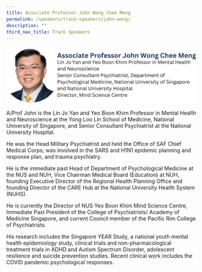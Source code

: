 ```yaml
---
title: Associate Professor John Wong Chee Meng
permalink: /speakers/track-speakers/john-wong/
description: ""
third_nav_title: Track Speakers
---
```

<div style="display: flex; flex-wrap: wrap;">
  <div style="flex-basis: 100%; max-width: 100%;">
    <img alt="track speakers 1" src="/images/SpeakersPhoto/johnwongv0.png">
  </div>
	</div>
	
A/Prof John is the Lin Jo Yan and Yeo Boon Khim Professor in Mental Health and Neuroscience at the Yong Loo Lin School of Medicine, National University of Singapore, and Senior Consultant Psychiatrist at the National University Hospital. 

He was the Head Military Psychiatrist and held the Office of SAF Chief Medical Corps; was involved in the SARS and H1N1 epidemic planning and response plan, and trauma psychiatry.

He is the immediate past Head of Department of Psychological Medicine at the NUS and NUH, Vice Chairman Medical Board (Education) at NUH, founding Executive Director of the Regional Health Planning Office and founding Director of the CARE Hub at the National University Health System (NUHS). 

He is currently the Director of NUS Yeo Boon Khim Mind Science Centre, Immediate Past President of the College of Psychiatrists/ Academy of Medicine Singapore, and current Council member of the Pacific Rim College of Psychiatrists. 

His research includes the Singapore YEAR Study, a national youth mental health epidemiology study, clinical trials and non-pharmacological treatment trials in ADHD and Autism Spectrum Disorder, adolescent resilience and suicide prevention studies. Recent clinical work includes the COVID pandemic psychological responses.